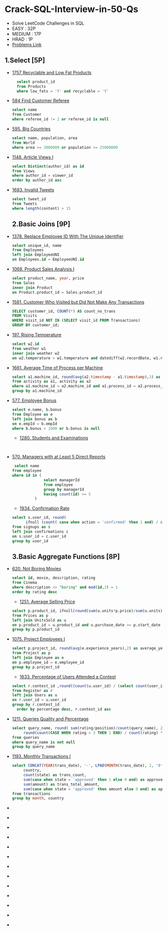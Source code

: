 # Crack-SQL-Interview-in-50-Qs
  - Solve LeetCode Challenges in SQL
  - EASY :   32P
  - MEDIUM : 17P
  - HRAD :   1P
  - [Problems Link](https://leetcode.com/studyplan/top-sql-50/) 
## 1.Select [5P]
 - [1757 Recyclable and Low Fat Products](https://leetcode.com/problems/recyclable-and-low-fat-products/description/?envType=study-plan-v2&envId=top-sql-50)
   ``` sql
     select product_id
     from Products
     where low_fats = 'Y' and recyclable = 'Y'
   ```
 - [584 Find Customer Referee](https://leetcode.com/problems/find-customer-referee/description/?envType=study-plan-v2&envId=top-sql-50)
   ``` sql
   select name
   from Customer
   where referee_id != 2 or referee_id is null
   ```
- [595. Big Countries](https://leetcode.com/problems/big-countries/description/?envType=study-plan-v2&envId=top-sql-50)
  ``` sql
  select name, population, area
  from World
  where area >= 3000000 or population >= 25000000
  ```
- [1148. Article Views I](https://leetcode.com/problems/article-views-i/description/?envType=study-plan-v2&envId=top-sql-50)
  ``` sql
  select Distinct(author_id) as id
  from Views
  where author_id = viewer_id
  order by author_id asc
  ```
- [1683. Invalid Tweets](https://leetcode.com/problems/invalid-tweets/description/?envType=study-plan-v2&envId=top-sql-50)
  ``` sql
  select tweet_id 
  from Tweets
  where length(content) > 15
  ```
  ## 2.Basic Joins [9P]
- [1378. Replace Employee ID With The Unique Identifier](https://leetcode.com/problems/replace-employee-id-with-the-unique-identifier/description/?envType=study-plan-v2&envId=top-sql-50)
  ``` sql
  select unique_id, name
  from Employees
  left join EmployeeUNI
  on Employees.id = EmployeeUNI.id
  ```
- [1068. Product Sales Analysis I](https://leetcode.com/problems/product-sales-analysis-i/description/?envType=study-plan-v2&envId=top-sql-50)
  ``` sql
  select product_name, year, price
  from Sales
  inner join Product
  on Product.product_id = Sales.product_id
  ```
- [1581. Customer Who Visited but Did Not Make Any Transactions](https://leetcode.com/problems/customer-who-visited-but-did-not-make-any-transactions/description/?envType=study-plan-v2&envId=top-sql-50)
  ``` sql
  SELECT customer_id, COUNT(*) AS count_no_trans
  FROM Visits
  WHERE visit_id NOT IN (SELECT visit_id FROM Transactions)
  GROUP BY customer_id;
  ```
- [197. Rising Temperature](https://leetcode.com/problems/rising-temperature/description/?envType=study-plan-v2&envId=top-sql-50)
  ``` sql
  select w2.id
  from weather w1
  inner join weather w2
  on w2.temperature > w1.temperature and datediff(w2.recordDate, w1.recordDate) = 1
  ```
- [1661. Average Time of Process per Machine](https://leetcode.com/problems/average-time-of-process-per-machine/description/?envType=study-plan-v2&envId=top-sql-50)
  ``` sql
  select a1.machine_id, round(avg(a2.timestamp - a1.timestamp),3) as processing_time
  from activity as a1, activity as a2
  where a1.machine_id = a2.machine_id and a1.process_id = a2.process_id and a1.activity_type = "start" and a2.activity_type = "end"
  group by a1.machine_id
  ```
- [577. Employee Bonus](https://leetcode.com/problems/employee-bonus/description/?envType=study-plan-v2&envId=top-sql-50)
  ``` sql
  select e.name, b.bonus
  from Employee as e 
  left join bonus as b
  on e.empId = b.empId 
  where b.bonus < 1000 or b.bonus is null
  ```
  - [1280. Students and Examinations](https://leetcode.com/problems/students-and-examinations/description/?envType=study-plan-v2&envId=top-sql-50)
  ``` sql
 
  ```
- [570. Managers with at Least 5 Direct Reports](https://leetcode.com/problems/managers-with-at-least-5-direct-reports/description/?envType=study-plan-v2&envId=top-sql-50)
  ``` sql
   select name
  from employee
  where id in (
                select managerId
                from employee
                group by managerId
                having count(id) >= 5
            )
  ```
  - [1934. Confirmation Rate](https://leetcode.com/problems/confirmation-rate/description/?envType=study-plan-v2&envId=top-sql-50)
  ``` sql
  select s.user_id, round(
        ifnull (count( case when action = 'confirmed' then 1 end) / count(action), 0), 2) as confirmation_rate
  from signups as s
  left join confirmations c
  on s.user_id = c.user_id
  group by user_id
  ```
  ## 3.Basic Aggregate Functions [8P]
- [620. Not Boring Movies](https://leetcode.com/problems/not-boring-movies/description/?envType=study-plan-v2&envId=top-sql-50)
  ``` sql
  select id, movie, description, rating
  from Cinema
  where description <> "boring" and mod(id,2) = 1 
  order by rating desc
  ```
  - [1251. Average Selling Price](https://leetcode.com/problems/average-selling-price/description/?envType=study-plan-v2&envId=top-sql-50)
  ``` sql
  select p.product_id, ifnull(round(sum(u.units*p.price)/sum(u.units),2),0) as average_price
  from Prices as p
  left join UnitsSold as u
  on p.product_id = u.product_id and u.purchase_date >= p.start_date and u.purchase_date <= p.end_date
  group by p.product_id
  ```
- [1075. Project Employees I](https://leetcode.com/problems/project-employees-i/description/?envType=study-plan-v2&envId=top-sql-50)
  ``` sql
  select p.project_id, round(avg(e.experience_years),2) as average_years
  from Project as p
  left join Employee as e
  on p.employee_id = e.employee_id
  group by p.project_id
  ```
  - [1633. Percentage of Users Attended a Contest](https://leetcode.com/problems/percentage-of-users-attended-a-contest/description/?envType=study-plan-v2&envId=top-sql-50)
  ``` sql
  select r.contest_id ,round((count(u.user_id) / (select count(user_id) from Users))*100.00,2) as percentage
  from Register as r
  left join Users as u
  on r.user_id = u.user_id
  group by r.contest_id
    order by percentage desc, r.contest_id asc
  ```
- [1211. Queries Quality and Percentage](https://leetcode.com/problems/queries-quality-and-percentage/description/?envType=study-plan-v2&envId=top-sql-50)
  ``` sql
  select query_name, round( sum(rating/position)/count(query_name), 2) as quality,
       round(count(CASE WHEN rating < 3 THEN 1 END) / count(rating) * 100, 2)  as poor_query_percentage
  from queries
  where query_name is not null
  group by query_name
  ```
- [1193. Monthly Transactions I](https://leetcode.com/problems/monthly-transactions-i/description/?envType=study-plan-v2&envId=top-sql-50)
  ``` sql
  select CONCAT(YEAR(trans_date), '-', LPAD(MONTH(trans_date), 2, '0')) AS month,
       country, 
       count(state) as trans_count,
       sum(case when state = 'approved' then 1 else 0 end) as approved_count,
       sum(amount) as trans_total_amount,
       sum(case when state = 'approved' then amount else 0 end) as approved_total_amount
  from transactions
  group by month, country
  ```
- []()
  ``` sql

  ```
- []()
  ``` sql

  ```
- []()
  ``` sql

  ```
- []()
  ``` sql

  ```
- []()
  ``` sql

  ```
- []()
  ``` sql

  ```
- []()
  ``` sql

  ```
- []()
  ``` sql

  ```
- []()
  ``` sql

  ```
- []()
  ``` sql

  ```
- []()
  ``` sql

  ```
- []()
  ``` sql

  ```
- []()
  ``` sql

  ```


  
       

